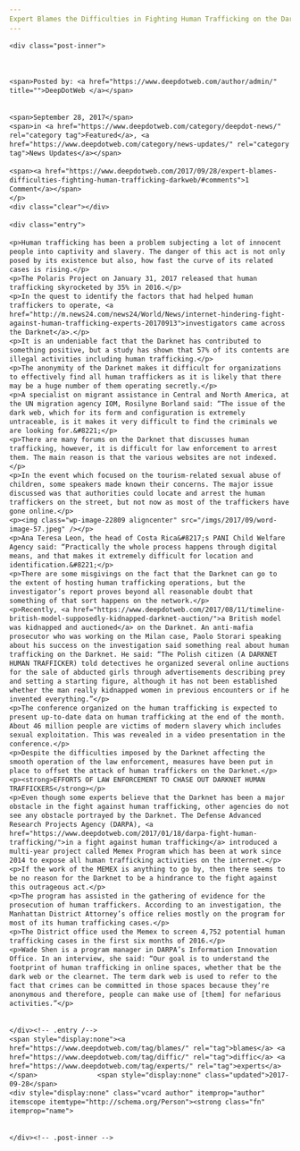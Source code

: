 ```yaml
---
Expert Blames the Difficulties in Fighting Human Trafficking on the Darkweb
---
```

<article class="post-listing post-22803 post type-post status-publish format-standard has-post-thumbnail hentry 
 tag-blames tag-diffic tag-experts">
    
    <div class="post-inner">
    
    
        
    <span>Posted by: <a href="https://www.deepdotweb.com/author/admin/" title="">DeepDotWeb </a></span>
    
    
    <span>September 28, 2017</span>
    <span>in <a href="https://www.deepdotweb.com/category/deepdot-news/" rel="category tag">Featured</a>, <a href="https://www.deepdotweb.com/category/news-updates/" rel="category tag">News Updates</a></span>
    
    <span><a href="https://www.deepdotweb.com/2017/09/28/expert-blames-difficulties-fighting-human-trafficking-darkweb/#comments">1 Comment</a></span>
    </p>
    <div class="clear"></div>
    
    <div class="entry">
    
    <p>Human trafficking has been a problem subjecting a lot of innocent people into captivity and slavery. The danger of this act is not only posed by its existence but also, how fast the curve of its related cases is rising.</p>
    <p>The Polaris Project on January 31, 2017 released that human trafficking skyrocketed by 35% in 2016.</p>
    <p>In the quest to identify the factors that had helped human traffickers to operate, <a href="http://m.news24.com/news24/World/News/internet-hindering-fight-against-human-trafficking-experts-20170913">investigators came across the Darknet</a>.</p>
    <p>It is an undeniable fact that the Darknet has contributed to something positive, but a study has shown that 57% of its contents are illegal activities including human trafficking.</p>
    <p>The anonymity of the Darknet makes it difficult for organizations to effectively find all human traffickers as it is likely that there may be a huge number of them operating secretly.</p>
    <p>A specialist on migrant assistance in Central and North America, at the UN migration agency IOM, Rosilyne Borland said: “The issue of the dark web, which for its form and configuration is extremely untraceable, is it makes it very difficult to find the criminals we are looking for.&#8221;</p>
    <p>There are many forums on the Darknet that discusses human trafficking, however, it is difficult for law enforcement to arrest them. The main reason is that the various websites are not indexed.</p>
    <p>In the event which focused on the tourism-related sexual abuse of children, some speakers made known their concerns. The major issue discussed was that authorities could locate and arrest the human traffickers on the street, but not now as most of the traffickers have gone online.</p>
    <p><img class="wp-image-22809 aligncenter" src="/imgs/2017/09/word-image-57.jpeg" /></p>
    <p>Ana Teresa Leon, the head of Costa Rica&#8217;s PANI Child Welfare Agency said: “Practically the whole process happens through digital means, and that makes it extremely difficult for location and identification.&#8221;</p>
    <p>There are some misgivings on the fact that the Darknet can go to the extent of hosting human trafficking operations, but the investigator’s report proves beyond all reasonable doubt that something of that sort happens on the network.</p>
    <p>Recently, <a href="https://www.deepdotweb.com/2017/08/11/timeline-british-model-supposedly-kidnapped-darknet-auction/">a British model was kidnapped and auctioned</a> on the Darknet. An anti-mafia prosecutor who was working on the Milan case, Paolo Storari speaking about his success on the investigation said something real about human trafficking on the Darknet. He said: “The Polish citizen (A DARKNET HUMAN TRAFFICKER) told detectives he organized several online auctions for the sale of abducted girls through advertisements describing prey and setting a starting figure, although it has not been established whether the man really kidnapped women in previous encounters or if he invented everything.”</p>
    <p>The conference organized on the human trafficking is expected to present up-to-date data on human trafficking at the end of the month. About 46 million people are victims of modern slavery which includes sexual exploitation. This was revealed in a video presentation in the conference.</p>
    <p>Despite the difficulties imposed by the Darknet affecting the smooth operation of the law enforcement, measures have been put in place to offset the attack of human traffickers on the Darknet.</p>
    <p><strong>EFFORTS OF LAW ENFORCEMENT TO CHASE OUT DARKNET HUMAN TRAFFICKERS</strong></p>
    <p>Even though some experts believe that the Darknet has been a major obstacle in the fight against human trafficking, other agencies do not see any obstacle portrayed by the Darknet. The Defense Advanced Research Projects Agency (DARPA), <a href="https://www.deepdotweb.com/2017/01/18/darpa-fight-human-trafficking/">in a fight against human trafficking</a> introduced a multi-year project called Memex Program which has been at work since 2014 to expose all human trafficking activities on the internet.</p>
    <p>If the work of the MEMEX is anything to go by, then there seems to be no reason for the Darknet to be a hindrance to the fight against this outrageous act.</p>
    <p>The program has assisted in the gathering of evidence for the prosecution of human traffickers. According to an investigation, the Manhattan District Attorney’s office relies mostly on the program for most of its human trafficking cases.</p>
    <p>The District office used the Memex to screen 4,752 potential human trafficking cases in the first six months of 2016.</p>
    <p>Wade Shen is a program manager in DARPA’s Information Innovation Office. In an interview, she said: “Our goal is to understand the footprint of human trafficking in online spaces, whether that be the dark web or the clearnet. The term dark web is used to refer to the fact that crimes can be committed in those spaces because they’re anonymous and therefore, people can make use of [them] for nefarious activities.”</p>
    
    
    </div><!-- .entry /-->
    <span style="display:none"><a href="https://www.deepdotweb.com/tag/blames/" rel="tag">blames</a> <a href="https://www.deepdotweb.com/tag/diffic/" rel="tag">diffic</a> <a href="https://www.deepdotweb.com/tag/experts/" rel="tag">experts</a></span>				<span style="display:none" class="updated">2017-09-28</span>
    <div style="display:none" class="vcard author" itemprop="author" itemscope itemtype="http://schema.org/Person"><strong class="fn" itemprop="name">
    
    
    </div><!-- .post-inner -->
</article><!-- .post-listing -->


